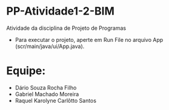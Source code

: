 # PP-Atividade1-2-BIM
Atividade da disciplina de Projeto de Programas

- Para executar o projeto, aperte em Run File no arquivo App (scr/main/java/ui/App.java).

# Equipe:
 * Dário Souza Rocha Filho
 * Gabriel Machado Moreira
 * Raquel Karolyne Carlôtto Santos
